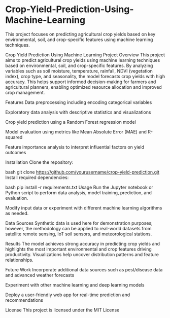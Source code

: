 # Crop-Yield-Prediction-Using-Machine-Learning
This project focuses on predicting agricultural crop yields based on key environmental, soil, and crop-specific features using machine learning techniques.

Crop Yield Prediction Using Machine Learning
Project Overview
This project aims to predict agricultural crop yields using machine learning techniques based on environmental, soil, and crop-specific features. By analyzing variables such as soil moisture, temperature, rainfall, NDVI (vegetation index), crop type, and seasonality, the model forecasts crop yields with high accuracy. This helps support informed decision-making for farmers and agricultural planners, enabling optimized resource allocation and improved crop management.

Features
Data preprocessing including encoding categorical variables

Exploratory data analysis with descriptive statistics and visualizations

Crop yield prediction using a Random Forest regression model

Model evaluation using metrics like Mean Absolute Error (MAE) and R-squared

Feature importance analysis to interpret influential factors on yield outcomes

Installation
Clone the repository:

bash
git clone https://github.com/yourusername/crop-yield-prediction.git
Install required dependencies:

bash
pip install -r requirements.txt
Usage
Run the Jupyter notebook or Python script to perform data analysis, model training, prediction, and evaluation.

Modify input data or experiment with different machine learning algorithms as needed.

Data Sources
Synthetic data is used here for demonstration purposes; however, the methodology can be applied to real-world datasets from satellite remote sensing, IoT soil sensors, and meteorological stations.

Results
The model achieves strong accuracy in predicting crop yields and highlights the most important environmental and crop features driving productivity. Visualizations help uncover distribution patterns and feature relationships.

Future Work
Incorporate additional data sources such as pest/disease data and advanced weather forecasts

Experiment with other machine learning and deep learning models

Deploy a user-friendly web app for real-time prediction and recommendations

License
This project is licensed under the MIT License
